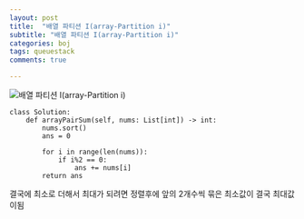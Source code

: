 ```yaml
---
layout: post
title:  "배열 파티션 I(array-Partition i)"
subtitle: "배열 파티션 I(array-Partition i)"
categories: boj
tags: queuestack
comments: true

---
```

![배열 파티션 I(array-Partition i)](https://leetcode.com/problems/array-partition-i/submissions/)

```
class Solution:
    def arrayPairSum(self, nums: List[int]) -> int:
        nums.sort()
        ans = 0

        for i in range(len(nums)):
            if i%2 == 0:
                ans += nums[i]
        return ans
```

결국에 최소로 더해서 최대가 되려면 정렬후에 앞의 2개수씩 묶은 최소값이 결국 최대값이됨
